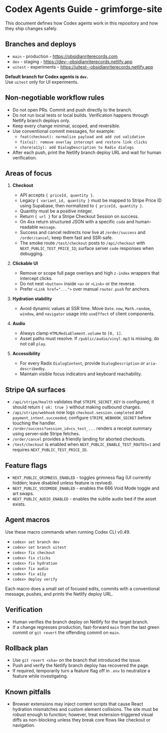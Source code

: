 # Codex Agents Guide - grimforge-site

This document defines how Codex agents work in this repository and how they ship changes safely.

## Branches and deploys

- `main` - production - https://obsidianriterecords.com  
- `dev` - staging - https://dev--obsidianriterecords.netlify.app  
- `uitest` - experiments - https://uitest--obsidianriterecords.netlify.app

**Default branch for Codex agents is `dev`.**  
Use `uitest` only for UI experiments.

## Non-negotiable workflow rules

- Do not open PRs. Commit and push directly to the branch.
- Do not run local tests or local builds. Verification happens through Netlify branch deploys only.
- Keep every change minimal, scoped, and reversible.
- Use conventional commit messages, for example:
  - `feat(checkout): normalize payload and add zod validation`
  - `fix(ui): remove overlay intercept and restore link clicks`
  - `chore(a11y): add DialogDescription to Radix dialogs`
- After each push, print the Netlify branch deploy URL and wait for human verification.

## Areas of focus

1. **Checkout**
   - API accepts `{ priceId, quantity }`.
   - Legacy `{ variant_id, quantity }` must be mapped to Stripe Price ID using Supabase, then normalized to `{ priceId, quantity }`.
   - Quantity must be a positive integer.
   - Return `{ url }` for a Stripe Checkout Session on success.
   - On 4xx return structured JSON with a specific `code` and human-readable `message`.
   - Success and cancel redirects now live at `/order/success` and `/order/cancel`; keep them fast and SSR-safe.
   - The smoke route `/test/checkout` posts to `/api/checkout` with `NEXT_PUBLIC_TEST_PRICE_ID`; surface server `code` responses when debugging.

2. **Clickable UI**
   - Remove or scope full page overlays and high `z-index` wrappers that intercept clicks.
   - Do not nest `<button>` inside `<a>` or `<Link>` or the reverse.
   - Prefer `<Link href="...">` over manual `router.push` for anchors.

3. **Hydration stability**
   - Avoid dynamic values at SSR time. Move `Date.now`, `Math.random`, `window`, and `navigator` usage into `useEffect` of client components.

4. **Audio**
   - Always clamp `HTMLMediaElement.volume` to `[0, 1]`.
   - Asset paths must resolve. If `/public/audio/vinyl.mp3` is missing, do not call `play`.

5. **Accessibility**
   - For every Radix `DialogContent`, provide `DialogDescription` or `aria-describedby`.
   - Maintain visible focus indicators and keyboard reachability.

## Stripe QA surfaces

- `/api/stripe/health` validates that `STRIPE_SECRET_KEY` is configured; it should return `{ ok: true }` without making outbound charges.
- `/api/stripe/webhook` now logs `checkout.session.completed` and `payment_intent.succeeded`; configure `STRIPE_WEBHOOK_SECRET` before touching the handler.
- `/order/success?session_id=cs_test_...` renders a receipt summary using server-side Stripe fetches.
- `/order/cancel` provides a friendly landing for aborted checkouts.
- `/test/checkout` is enabled when `NEXT_PUBLIC_ENABLE_TEST_ROUTES=1` and requires `NEXT_PUBLIC_TEST_PRICE_ID`.

## Feature flags

- `NEXT_PUBLIC_GRIMNESS_ENABLED` - toggles grimness flag (UI currently hidden; leave disabled unless feature is revived).
- `NEXT_PUBLIC_VOIDMODE_ENABLED` - enables the 666 Void Mode toggle and art swaps.
- `NEXT_PUBLIC_AUDIO_ENABLED` - enables the subtle audio bed if the asset exists.

## Agent macros

Use these macro commands when running Codex CLI v0.49.

- `codex> set branch dev`
- `codex> set branch uitest`
- `codex> fix checkout`
- `codex> fix clicks`
- `codex> fix hydration`
- `codex> fix audio`
- `codex> fix a11y`
- `codex> deploy verify`

Each macro does a small set of focused edits, commits with a conventional message, pushes, and prints the Netlify deploy URL.

## Verification

- Human verifies the branch deploy on Netlify for the target branch.
- If a change regresses production, fast-forward `main` from the last green commit or `git revert` the offending commit on `main`.

## Rollback plan

- Use `git revert <sha>` on the branch that introduced the issue.
- Push and verify the Netlify branch deploy has recovered the page.
- If required, temporarily turn a feature flag off in `.env` to neutralize a feature while investigating.

## Known pitfalls

- Browser extensions may inject content scripts that cause React hydration mismatches and custom element collisions. The site must be robust enough to function; however, treat extension-triggered visual diffs as non-blocking unless they break core flows like checkout or navigation.
